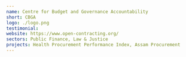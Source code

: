 ```yaml
---
name: Centre for Budget and Governance Accountability
short: CBGA
logo: ./logo.png
testimonial:
website: https://www.open-contracting.org/
sectors: Public Finance, Law & Justice
projects: Health Procurement Performance Index, Assam Procurement
---
```


